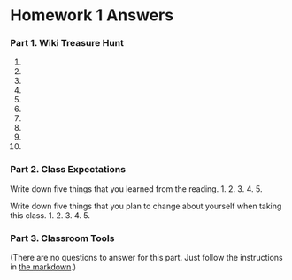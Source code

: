 # Homework 1 Answers

### Part 1. Wiki Treasure Hunt

1.
2.
3.
4.
5.
6.
7.
8.
9.
10.

### Part 2. Class Expectations

Write down five things that you learned from the reading.
1.
2.
3.
4.
5.

Write down five things that you plan to change about yourself when taking this class.
1.
2.
3.
4.
5. 

### Part 3. Classroom Tools

(There are no questions to answer for this part. Just follow the instructions in [the markdown](slack-and-zoom.md).)
